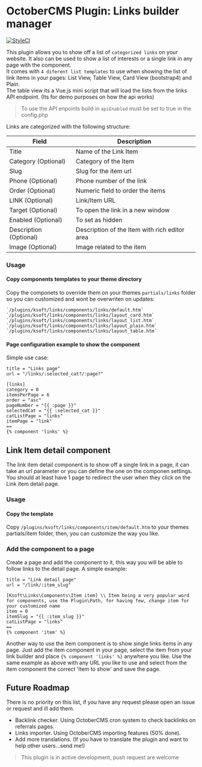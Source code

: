 # OctoberCMS Plugin: Links builder manager

[![StyleCI](https://styleci.io/repos/99113402/shield?branch=master)](https://styleci.io/repos/99113402)

This plugin allows you to show off a list of `categorized links` on your website. It also can be used to show a list of interests or a single link in any page with the component.  
It comes with `4 diferent list templates` to use when showing the list of link items in your pages: List View, Table View, Card View (bootstrap4) and Plain.  
The table view its a Vue.js mini script that will load the lists from the links API endpoint. (Its for demo purposes on how the api works)

> To use the API enpoints build in `apiEnabled` must be set to true in the config.php

Links are categorized with the following structure:

**Field**               | **Description**
------------------------|--------------------
Title                   | Name of the Link Item
Category (Optional)     | Category of the Item
Slug                    | Slug for the item url
Phone (Optional)        | Phone number of the link
Order (Optional)        | Numeric field to order the items
LINK (Optional)         | Link/Item URL
Target (Optional)       | To open the link in a new window
Enabled (Optional)      | To set as hidden
Description (Optional)  | Description of the Item with rich editor area
Image (Optional)        | Image related to the item


### Usage
#### Copy components templates to your theme directory
Copy the componets to override them on your themes `partials/links` folder so you can customized and wont be overwriten on updates:
~~~
`/plugins/ksoft/links/components/links/default.htm`
`/plugins/ksoft/links/components/links/layout_card.htm`
`/plugins/ksoft/links/components/links/layout_list.htm`
`/plugins/ksoft/links/components/links/layout_plain.htm`
`/plugins/ksoft/links/components/links/layout_table.htm`
~~~

#### Page configuration example to show the component

Simple use case:
~~~
title = "Links page"
url = "/links/:selected_cat?/:page?"

[links]
category = 0
itemsPerPage = 6
order = "asc"
pageNumber = "{{ :page }}"
selectedCat = "{{ :selected_cat }}"
catListPage = "links"
itemPage = "link"
==
{% component 'links' %}
~~~




## Link Item detail component

The link item detail component is to show off a single link in a page, it can take an url parameter or you can define the one on the componen settings.
You should at least have 1 page to redirect the user when they click on the Link item detail page.

### Usage
#### Copy the template
Copy `/plugins/ksoft/links/components/item/default.htm` to your themes partials/item folder, then, you can customize the way you like.


### Add the component to a page
Create a page and add the component to it, this way you will be able to follow links to the detail page.
A simple example:
~~~
title = "Link detail page"
url = "/link/:item_slug"

[Ksoft\Links\Components\Item item] \\ Item being a very popular word for components, use the Plugin\Path, for having few, change item for your customized name
item = 0
itemSlug = "{{ :item_slug }}"
catListPage = "links"
==
{% component 'item' %}
~~~

Another way to use the item component is to show single links items in any page. Just add the item component in your page, select the item from your link builder and place `{% component 'links' %}` anywhere you like.
Use the same example as above with any URL you like to use and select from the item component the correct 'Item to show' and save the page.


## Future Roadmap

There is no priority on this list, if you have any request please open an issue or request and ill add them.

- Backlink checker. Using OctoberCMS cron system to check backlinks on referrals pages.
- Links importer. Using OctoberCMS importing features (50% done).
- Add more translations. (If you have to translate the plugin and want to help other users...send me!)



> This plugin is in active development, push request are welcome



  
